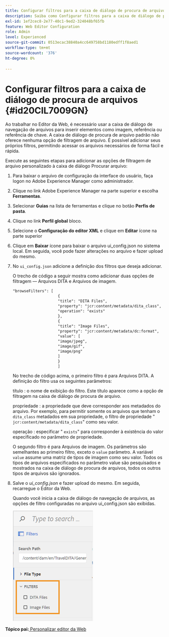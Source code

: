 ```yaml
---
title: Configurar filtros para a caixa de diálogo de procura de arquivos
description: Saiba como Configurar filtros para a caixa de diálogo de procura de arquivos
exl-id: 1ef2cec8-2e77-40c1-9ed2-324048bf65fb
feature: Web Editor Configuration
role: Admin
level: Experienced
source-git-commit: 0513ecac38840a4cc649758bd1180edff1f8aed1
workflow-type: tm+mt
source-wordcount: '376'
ht-degree: 0%

---
```


# Configurar filtros para a caixa de diálogo de procura de arquivos {#id20CIL7009GN}

Ao trabalhar no Editor da Web, é necessário usar a caixa de diálogo de navegação de arquivos para inserir elementos como imagem, referência ou referência de chave. A caixa de diálogo de procura de arquivo padrão não oferece nenhuma opção de filtragem de arquivo. É possível adicionar seus próprios filtros, permitindo acessar os arquivos necessários de forma fácil e rápida.

Execute as seguintes etapas para adicionar as opções de filtragem de arquivo personalizado à caixa de diálogo Procurar arquivo:

1. Para baixar o arquivo de configuração da interface do usuário, faça logon no Adobe Experience Manager como administrador.

1. Clique no link Adobe Experience Manager na parte superior e escolha **Ferramentas**.
1. Selecionar **Guias** na lista de ferramentas e clique no botão **Perfis de pasta**.
1. Clique no link **Perfil global** bloco.
1. Selecione o **Configuração do editor XML** e clique em **Editar** ícone na parte superior
1. Clique em **Baixar** ícone para baixar o arquivo ui\_config.json no sistema local. Em seguida, você pode fazer alterações no arquivo e fazer upload do mesmo.
1. No `ui_config.json` adicione a definição dos filtros que deseja adicionar.

   O trecho de código a seguir mostra como adicionar duas opções de filtragem — Arquivos DITA e Arquivos de imagem.

   ```
   "browseFilters": [
                       {
                       "title": "DITA Files",
                       "property": "jcr:content/metadata/dita_class",
                       "operation": "exists"
                       },
                       {
                       "title": "Image Files",
                       "property": "jcr:content/metadata/dc:format",
                       "value": [
                       "image/jpeg",
                       "image/gif",
                       "image/png"
                       ]
                       }
                       ]
   ```

   No trecho de código acima, o primeiro filtro é para Arquivos DITA. A definição do filtro usa os seguintes parâmetros:

   título : o nome de exibição do filtro. Este título aparece como a opção de filtragem na caixa de diálogo de procura de arquivo.

   propriedade : a propriedade que deve corresponder aos metadados do arquivo. Por exemplo, para permitir somente os arquivos que tenham o `dita_class` metadados em sua propriedade, o filtro de propriedade &quot; `jcr:content/metadata/dita_class`&quot; como seu valor.

   operação : especificar &quot; `exists`&quot; para corresponder à existência do valor especificado no parâmetro de propriedade.

   O segundo filtro é para Arquivos de imagem. Os parâmetros são semelhantes ao primeiro filtro, exceto o `value` parâmetro. A variável `value` assume uma matriz de tipos de imagem como seu valor. Todos os tipos de arquivos especificados no parâmetro value são pesquisados e mostrados na caixa de diálogo de procura de arquivos, todos os outros tipos de arquivos são ignorados.

1. Salve o *ui\_config.json* e fazer upload do mesmo. Em seguida, recarregue o Editor da Web.

   Quando você inicia a caixa de diálogo de navegação de arquivos, as opções de filtro configuradas no arquivo ui\_config.json são exibidas.

   ![](assets/file-browse-custom-filters.png)


**Tópico pai:**[ Personalizar editor da Web](conf-web-editor.md)
